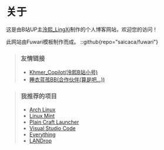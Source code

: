 # 关于
这是由B站UP主[泠熙_LingXi](https://space.bilibili.com/396529360)制作的个人博客网站，欢迎您的访问！

此网站由Fuwari模板制作而成。
::github{repo="saicaca/fuwari"}

> ### 友情链接
> - [Khmer_Copilot(泠熙B站小号)](https://space.bilibili.com/3494357260831532)
> - [睡衣蓝孩BB(合作伙伴(算是吧...))](https://space.bilibili.com/393698771)

> ### 我推荐的项目
> - [Arch Linux](https://www.archlinux.org/)
> - [Linux Mint](https://www.linuxmint.com/)
> - [Plain Craft Launcher](https://ifdian.net/a/LTcat?tab=home)
> - [Visual Studio Code](https://code.visualstudio.com/)
> - [Everything](https://www.voidtools.com/)
> - [LANDrop](https://landrop.app/)